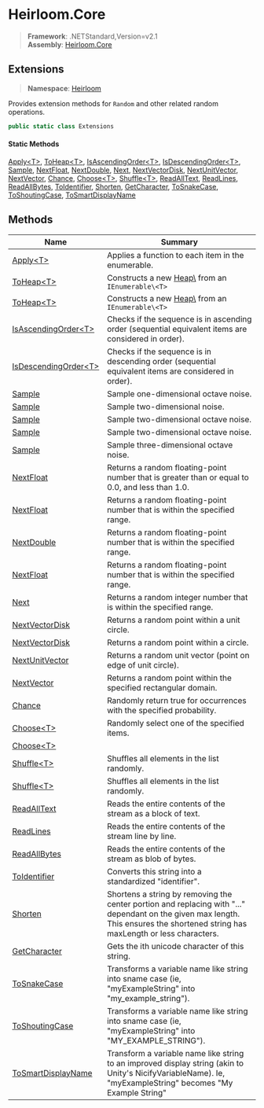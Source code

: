 # Heirloom.Core

> **Framework**: .NETStandard,Version=v2.1  
> **Assembly**: [Heirloom.Core][0]  

## Extensions

> **Namespace**: [Heirloom][0]  

Provides extension methods for `Random` and other related random operations.

```cs
public static class Extensions
```

#### Static Methods

[Apply\<T>][1], [ToHeap\<T>][2], [IsAscendingOrder\<T>][3], [IsDescendingOrder\<T>][4], [Sample][5], [NextFloat][6], [NextDouble][7], [Next][8], [NextVectorDisk][9], [NextUnitVector][10], [NextVector][11], [Chance][12], [Choose\<T>][13], [Shuffle\<T>][14], [ReadAllText][15], [ReadLines][16], [ReadAllBytes][17], [ToIdentifier][18], [Shorten][19], [GetCharacter][20], [ToSnakeCase][21], [ToShoutingCase][22], [ToSmartDisplayName][23]

## Methods

| Name                       | Summary                                                                                                                                                                          |
|----------------------------|----------------------------------------------------------------------------------------------------------------------------------------------------------------------------------|
| [Apply\<T>][1]             | Applies a function to each item in the enumerable.                                                                                                                               |
| [ToHeap\<T>][2]            | Constructs a new [Heap\\<T>][24] from an `IEnumerable\<T>`                                                                                                                       |
| [ToHeap\<T>][2]            | Constructs a new [Heap\\<T>][24] from an `IEnumerable\<T>`                                                                                                                       |
| [IsAscendingOrder\<T>][3]  | Checks if the sequence is in ascending order (sequential equivalent items are considered in order).                                                                              |
| [IsDescendingOrder\<T>][4] | Checks if the sequence is in descending order (sequential equivalent items are considered in order).                                                                             |
| [Sample][5]                | Sample one-dimensional octave noise.                                                                                                                                             |
| [Sample][5]                | Sample two-dimensional noise.                                                                                                                                                    |
| [Sample][5]                | Sample two-dimensional octave noise.                                                                                                                                             |
| [Sample][5]                | Sample two-dimensional octave noise.                                                                                                                                             |
| [Sample][5]                | Sample three-dimensional octave noise.                                                                                                                                           |
| [NextFloat][6]             | Returns a random floating-point number that is greater than or equal to 0.0, and less than 1.0.                                                                                  |
| [NextFloat][6]             | Returns a random floating-point number that is within the specified range.                                                                                                       |
| [NextDouble][7]            | Returns a random floating-point number that is within the specified range.                                                                                                       |
| [NextFloat][6]             | Returns a random floating-point number that is within the specified range.                                                                                                       |
| [Next][8]                  | Returns a random integer number that is within the specified range.                                                                                                              |
| [NextVectorDisk][9]        | Returns a random point within a unit circle.                                                                                                                                     |
| [NextVectorDisk][9]        | Returns a random point within a circle.                                                                                                                                          |
| [NextUnitVector][10]       | Returns a random unit vector (point on edge of unit circle).                                                                                                                     |
| [NextVector][11]           | Returns a random point within the specified rectangular domain.                                                                                                                  |
| [Chance][12]               | Randomly return true for occurrences with the specified probability.                                                                                                             |
| [Choose\<T>][13]           | Randomly select one of the specified items.                                                                                                                                      |
| [Choose\<T>][13]           |                                                                                                                                                                                  |
| [Shuffle\<T>][14]          | Shuffles all elements in the list randomly.                                                                                                                                      |
| [Shuffle\<T>][14]          | Shuffles all elements in the list randomly.                                                                                                                                      |
| [ReadAllText][15]          | Reads the entire contents of the stream as a block of text.                                                                                                                      |
| [ReadLines][16]            | Reads the entire contents of the stream line by line.                                                                                                                            |
| [ReadAllBytes][17]         | Reads the entire contents of the stream as blob of bytes.                                                                                                                        |
| [ToIdentifier][18]         | Converts this string into a standardized "identifier".                                                                                                                           |
| [Shorten][19]              | Shortens a string by removing the center portion and replacing with "..." dependant on the given max length. This ensures the shortened string has maxLength or less characters. |
| [GetCharacter][20]         | Gets the ith unicode character of this string.                                                                                                                                   |
| [ToSnakeCase][21]          | Transforms a variable name like string into sname case (ie, "myExampleString" into "my_example_string").                                                                         |
| [ToShoutingCase][22]       | Transforms a variable name like string into sname case (ie, "myExampleString" into "MY_EXAMPLE_STRING").                                                                         |
| [ToSmartDisplayName][23]   | Transform a variable name like string to an improved display string (akin to Unity's NicifyVariableName). Ie, "myExampleString" becomes "My Example String"                      |

[0]: ../Heirloom.Core.md
[1]: Heirloom.Extensions.Apply[T].md
[2]: Heirloom.Extensions.ToHeap[T].md
[3]: Heirloom.Extensions.IsAscendingOrder[T].md
[4]: Heirloom.Extensions.IsDescendingOrder[T].md
[5]: Heirloom.Extensions.Sample.md
[6]: Heirloom.Extensions.NextFloat.md
[7]: Heirloom.Extensions.NextDouble.md
[8]: Heirloom.Extensions.Next.md
[9]: Heirloom.Extensions.NextVectorDisk.md
[10]: Heirloom.Extensions.NextUnitVector.md
[11]: Heirloom.Extensions.NextVector.md
[12]: Heirloom.Extensions.Chance.md
[13]: Heirloom.Extensions.Choose[T].md
[14]: Heirloom.Extensions.Shuffle[T].md
[15]: Heirloom.Extensions.ReadAllText.md
[16]: Heirloom.Extensions.ReadLines.md
[17]: Heirloom.Extensions.ReadAllBytes.md
[18]: Heirloom.Extensions.ToIdentifier.md
[19]: Heirloom.Extensions.Shorten.md
[20]: Heirloom.Extensions.GetCharacter.md
[21]: Heirloom.Extensions.ToSnakeCase.md
[22]: Heirloom.Extensions.ToShoutingCase.md
[23]: Heirloom.Extensions.ToSmartDisplayName.md
[24]: Heirloom.Heap[T].md
